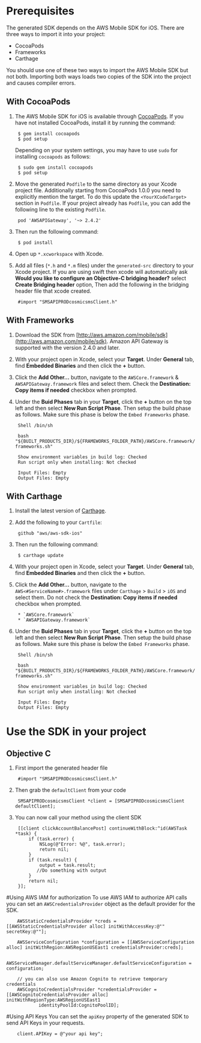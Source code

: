 # Prerequisites

The generated SDK depends on the AWS Mobile SDK for iOS. There are three ways to import it into your project:

* CocoaPods
* Frameworks
* Carthage

You should use one of these two ways to import the AWS Mobile SDK but not both. Importing both ways loads two copies of the SDK into the project and causes compiler errors.

## With CocoaPods

1. The AWS Mobile SDK for iOS is available through [CocoaPods](https://cocoapods.org/). If you have not installed CocoaPods, install it by running the command:

		$ gem install cocoapods
		$ pod setup

    Depending on your system settings, you may have to use `sudo` for installing `cocoapods` as follows:

		$ sudo gem install cocoapods
		$ pod setup


1. Move the generated `Podfile` to the same directory as your Xcode project file. Additionally starting from CocoaPods 1.0.0 you need to explicitly mention the target. To do this update the `<YourXCodeTarget>` section in `Podfile`.  If your project already has `Podfile`, you can add the following line to the existing `Podfile`.

        pod 'AWSAPIGateway', '~> 2.4.2'

1. Then run the following command:

        $ pod install

1. Open up `*.xcworkspace` with Xcode.
1. Add all files (`*.h` and `*.m` files) under the `generated-src` directory to your Xcode project. If you are using swift then xcode will automatically ask **Would you like to configure an Objective-C bridging header?** select **Create Bridging header** option, Then add the following in the bridging header file that xcode created.
        
        #import "SMSAPIPRODcosmicsmsClient.h"

## With Frameworks

1. Download the SDK from [http://aws.amazon.com/mobile/sdk](http://aws.amazon.com/mobile/sdk). Amazon API Gateway is supported with the version 2.4.0 and later.
1. With your project open in Xcode, select your **Target**. Under **General** tab, find **Embedded Binaries** and then click the **+** button.
1. Click the **Add Other...** button, navigate to the `AWSCore.framework` & `AWSAPIGateway.framework` files and select them. Check the **Destination: Copy items if needed** checkbox when prompted.
1. Under the **Buid Phases** tab in your **Target**, click the **+** button on the top left and then select **New Run Script Phase**. Then setup the build phase as follows. Make sure this phase is below the `Embed Frameworks` phase.

        Shell /bin/sh
        
        bash "${BUILT_PRODUCTS_DIR}/${FRAMEWORKS_FOLDER_PATH}/AWSCore.framework/strip-frameworks.sh"
        
        Show environment variables in build log: Checked
        Run script only when installing: Not checked
        
        Input Files: Empty
        Output Files: Empty

## With Carthage

1. Install the latest version of [Carthage](https://github.com/Carthage/Carthage#installing-carthage).

1. Add the following to your `Cartfile`:

        github "aws/aws-sdk-ios"

1. Then run the following command:
	
		$ carthage update

1. With your project open in Xcode, select your **Target**. Under **General** tab, find **Embedded Binaries** and then click the **+** button.


1. Click the **Add Other...** button, navigate to the `AWS<#ServiceName#>.framework` files under `Carthage` > `Build` > `iOS` and select them. Do not check the **Destination: Copy items if needed** checkbox when prompted.

	    * `AWSCore.framework`
	    * `AWSAPIGateway.framework`

1. Under the **Buid Phases** tab in your **Target**, click the **+** button on the top left and then select **New Run Script Phase**. Then setup the build phase as follows. Make sure this phase is below the `Embed Frameworks` phase.

        Shell /bin/sh
        
        bash "${BUILT_PRODUCTS_DIR}/${FRAMEWORKS_FOLDER_PATH}/AWSCore.framework/strip-frameworks.sh"
        
        Show environment variables in build log: Checked
        Run script only when installing: Not checked
        
        Input Files: Empty
        Output Files: Empty
        
# Use the SDK in your project

##  Objective C
1. First import the generated header file

		#import "SMSAPIPRODcosmicsmsClient.h"
		
1. Then grab the `defaultClient` from your code

		SMSAPIPRODcosmicsmsClient *client = [SMSAPIPRODcosmicsmsClient defaultClient];

1. You can now call your method using the client SDK

		
		[[client clickAccountBalancePost] continueWithBlock:^id(AWSTask *task) {
		    if (task.error) {
		        NSLog(@"Error: %@", task.error);
		        return nil;
		    }
		    if (task.result) {
		        output = task.result;
		       //Do something with output
		    }
		    return nil;
		}];
		

#Using AWS IAM for authorization
To use AWS IAM to authorize API calls you can set an `AWSCredentialsProvider` object as the default provider for the SDK.

		AWSStaticCredentialsProvider *creds = [[AWSStaticCredentialsProvider alloc] initWithAccessKey:@"" secretKey:@""];
		    
		AWSServiceConfiguration *configuration = [[AWSServiceConfiguration alloc] initWithRegion:AWSRegionUSEast1 credentialsProvider:creds];
		    
		AWSServiceManager.defaultServiceManager.defaultServiceConfiguration = configuration;
		
		// you can also use Amazon Cognito to retrieve temporary credentials
		AWSCognitoCredentialsProvider *credentialsProvider = [[AWSCognitoCredentialsProvider alloc] initWithRegionType:AWSRegionUSEast1
		        identityPoolId:CognitoPoolID];


#Using API Keys
You can set the `apiKey` property of the generated SDK to send API Keys in your requests.


		client.APIKey = @"your api key";
		
